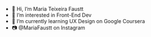 - 👋 Hi, I’m Maria Teixeira Faustt        
- 👀 I’m interested in Front-End Dev
- 🌱 I’m currently learning UX Design on Google Coursera      
- 📷 @MariaFaustt on Instagram    
       
<!---    
MariaLTN/MariaLTN is a ✨ special ✨ repository because its `README.md` (this file) appears on your GitHub profile.
You can click the Preview link to take a look at your changes.
--->
